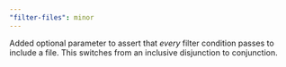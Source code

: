 ```yaml
---
"filter-files": minor
---
```


Added optional parameter to assert that _every_ filter condition passes to include a file. This switches from an inclusive disjunction to conjunction.
